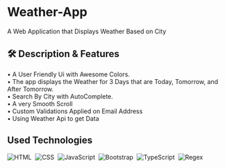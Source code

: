# Weather-App
A Web Application that Displays Weather Based on City
## 🛠 Description & Features
 • A User Friendly Ui with Awesome Colors.
 <br>
 • The app displays the Weather for 3 Days that are Today, Tomorrow, and After Tomorrow.
 <br>
 • Search By City with AutoComplete.
 <br>
 • A very Smooth Scroll
 <br>
 • Custom Validations Applied on Email Address 
 <br>
 • Using Weather Api to get Data
 <br>
## Used Technologies

![HTML](https://img.shields.io/badge/-HTML-05122A?style=flat&logo=HTML5)&nbsp;
![CSS](https://img.shields.io/badge/-CSS-05122A?style=flat&logo=CSS3&logoColor=1572B6)&nbsp;
![JavaScript](https://img.shields.io/badge/-JavaScript-05122A?style=flat&logo=javascript)&nbsp;
![Bootstrap](https://img.shields.io/badge/-Bootstrap-05122A?style=flat&logo=bootstrap&logoColor=563D7C)&nbsp;
![TypeScript](https://img.shields.io/badge/-TypeScript-05122A?style=flat&logo=typescript)&nbsp;
![Regex](https://img.shields.io/badge/-Regex-05122A?style=flat)&nbsp;
